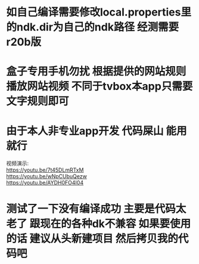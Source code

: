 # 如自己编译需要修改local.properties里的ndk.dir为自己的ndk路径 经测需要r20b版
# 盒子专用手机勿扰 根据提供的网站规则 播放网站视频 不同于tvbox本app只需要文字规则即可
# 由于本人非专业app开发  代码屎山  能用就行
视频演示:      
https://youtu.be/7t45DLmRTxM    
https://youtu.be/wNpCUbuQezw    
https://youtu.be/AYDH0FO4I04   

# 测试了一下没有编译成功 主要是代码太老了 跟现在的各种dk不兼容 如果要使用的话 建议从头新建项目 然后拷贝我的代码吧
